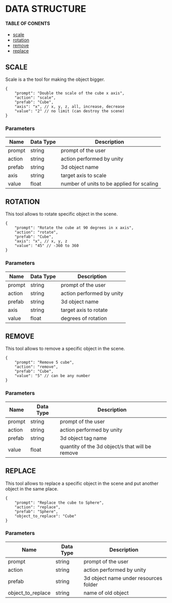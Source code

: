 # DATA STRUCTURE

#### TABLE OF CONENTS
- [scale](#scale)
- [rotation](#rotation)
- [remove](#remove)
- [replace](#replace)

## SCALE
Scale is a the tool for making the object bigger.
```
{
    "prompt": "Double the scale of the cube x axis",
    "action": "scale",
    "prefab": "Cube", 
    "axis": "x", // x, y, z, all, increase, decrease
    "value": "2" // no limit (can destroy the scene)
}
```
### Parameters
Name | Data Type | Description
| -- | -- | -- | 
prompt | string | prompt of the user
action | string | action performed by unity
prefab | string | 3d object name
axis | string | target axis to scale
value | float | number of units to be applied for scaling


## ROTATION
This tool allows to rotate specific object in the scene.
```
{
    "prompt": "Rotate the cube at 90 degrees in x axis",
    "action": "rotate",
    "prefab": "Cube",
    "axis": "x", // x, y, z
    "value": "45" // -360 to 360
}
```
### Parameters
Name | Data Type | Description
| -- | -- | -- | 
prompt | string | prompt of the user
action | string | action performed by unity
prefab | string | 3d object name
axis | string | target axis to rotate
value | float | degrees of rotation


## REMOVE
This tool allows to remove a specific object in the scene.
```
{
    "prompt": "Remove 5 cube",
    "action": "remove",
    "prefab": "Cube",
    "value": "5" // can be any number
}
```
### Parameters
Name | Data Type | Description
| -- | -- | -- | 
prompt | string | prompt of the user
action | string | action performed by unity
prefab | string | 3d object tag name
value | float | quantity of the 3d object/s that will be remove


## REPLACE
This tool allows to replace a specific object in the scene and put another object in the same place.
```
{
    "prompt": "Replace the cube to Sphere",
    "action": "replace",
    "prefab": "Sphere",
    "object_to_replace": "Cube" 
}
```
### Parameters
Name | Data Type | Description
| -- | -- | -- | 
prompt | string | prompt of the user
action | string | action performed by unity
prefab | string | 3d object name under resources folder
object_to_replace | string| name of old object
